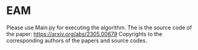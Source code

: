 # EAM
Please use Main.py for executing the algorithm.
The is the source code of the paper: https://arxiv.org/abs/2305.00679
Copyrights to the corresponding authors of the papers and source codes.
